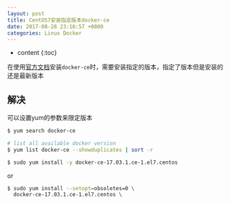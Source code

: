 ```yaml
---
layout: post
title: CentOS7安装指定版本docker-ce
date: 2017-08-28 23:16:57 +0800
categories: Linux Docker
---
```


* content
{:toc}

在使用[官方文档](https://docs.docker.com/engine/installation/linux/docker-ce/centos/#install-using-the-repository)安装`docker-ce`时，需要安装指定的版本，指定了版本但是安装的还是最新版本




## 解决

可以设置yum的参数来限定版本

```bash
$ yum search docker-ce

# list all available docker version
$ yum list docker-ce --showduplicates | sort -r

$ sudo yum install -y docker-ce-17.03.1.ce-1.el7.centos
```

or

```bash
$ sudo yum install --setopt=obsoletes=0 \
  docker-ce-17.03.1.ce-1.el7.centos \
```